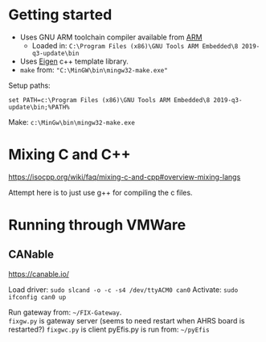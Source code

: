 
# Getting started

* Uses GNU ARM toolchain compiler available from
  [ARM](https://developer.arm.com/tools-and-software/open-source-software/developer-tools/gnu-toolchain/gnu-rm/downloads)
  - Loaded in: `C:\Program Files (x86)\GNU Tools ARM Embedded\8 2019-q3-update\bin`
* Uses [Eigen](http://eigen.tuxfamily.org) c++ template library.
* `make` from: `"C:\MinGW\bin\mingw32-make.exe"`

Setup paths:
```
set PATH=c:\Program Files (x86)\GNU Tools ARM Embedded\8 2019-q3-update\bin;%PATH%
```

Make: `c:\MinGw\bin\mingw32-make.exe`


# Mixing C and C++

https://isocpp.org/wiki/faq/mixing-c-and-cpp#overview-mixing-langs

Attempt here is to just use g++ for compiling the c files.

# Running through VMWare

## CANable

https://canable.io/

Load driver: `sudo slcand -o -c -s4 /dev/ttyACM0 can0`
Activate: `sudo ifconfig can0 up`

Run gateway from: `~/FIX-Gateway`.  
   `fixgw.py` is gateway server (seems to need restart when AHRS board is restarted?)
   `fixgwc.py` is client
pyEfis.py is run from: `~/pyEfis`
